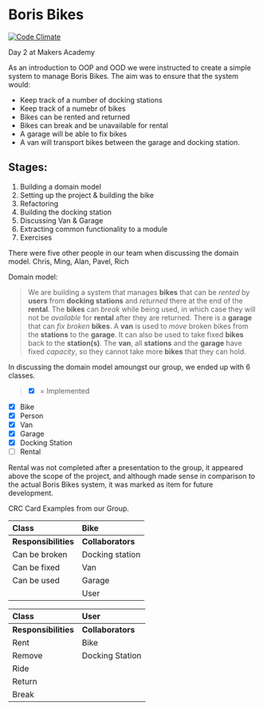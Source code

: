 Boris Bikes
===========

[![Code
Climate](https://codeclimate.com/github/nickbdyer/borisbikes/badges/gpa.svg)](https://codeclimate.com/github/nickbdyer/borisbikes)

Day 2 at Makers Academy

As an introduction to OOP and OOD we were instructed to create a simple system to manage Boris Bikes. The aim was to ensure that the system would:

- Keep track of a number of docking stations
- Keep track of a numebr of bikes
- Bikes can be rented and returned
- Bikes can break and be unavailable for rental
- A garage will be able to fix bikes
- A van will transport bikes between the garage and docking station. 

Stages:
-------

1. Building a domain model
2. Setting up the project & building the bike
3. Refactoring
4. Building the docking station
5. Discussing Van & Garage
6. Extracting common functionality to a module
7. Exercises

There were five other people in our team when discussing the domain model. Chris, Ming, Alan, Pavel, Rich

Domain model:

>We are building a system that manages **bikes** that can be *rented* by **users** from **docking stations** and *returned* there at the end of the **rental**. The **bikes** can *break* while being used, in which case they will not be *available* for **rental** after they are returned. There is a **garage** that can *fix* *broken* **bikes**. A **van** is used to *move* broken bikes from the **stations** to the **garage**. It can also be used to take fixed **bikes** back to the **station(s)**. The **van**, all **stations** and the **garage** have fixed *capacity*, so they cannot take more **bikes** that they can hold.

In discussing the domain model amoungst our group, we ended up with 6 classes. 

> * [x] = Implemented

* [x] Bike
* [x] Person
* [x] Van
* [x] Garage
* [x] Docking Station
* [ ] Rental

Rental was not completed after a presentation to the group, it appeared above the scope of the project, and although made sense in comparison to the actual Boris Bikes system, it was marked as item for future development.

CRC Card Examples from our Group.

| Class         | Bike                     |
|:------------- | :------------------------|
|**Responsibilities** | **Collaborators**  | 
| Can be broken | Docking station          |
| Can be fixed  | Van                      |
| Can be used   | Garage                   |
|               | User                     |


| Class         | User                     |
|:------------- | :------------------------|
|**Responsibilities** | **Collaborators**  | 
| Rent                | Bike               |
| Remove              | Docking Station    |
| Ride                |                    |
| Return              |                    |
| Break               |


